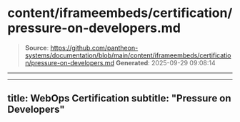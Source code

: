 # content/iframeembeds/certification/pressure-on-developers.md

> **Source**: https://github.com/pantheon-systems/documentation/blob/main/content/iframeembeds/certification/pressure-on-developers.md
> **Generated**: 2025-09-29 09:08:14

---

---
title: WebOps Certification
subtitle: "Pressure on Developers"
---

<Partial file="certification-guide/pressure-on-developers.md" />
